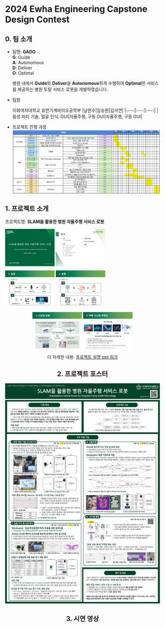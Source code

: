 # 2024 Ewha Engineering Capstone Design Contest
## 0. 팀 소개
 - 팀명: __GADO__
   </br>
   __G__: Guide
   </br>
   __A__: Autonomous
   </br>
   __D__: Deliver
   </br>
   __O__: Optimal

   병원 내에서 **Guide**와 **Deliver**을 **Autonomous**하게 수행하여 **Optimal**한 서비스를 제공하는 병원 토탈 서비스 로봇을 개발하였습니다.
   
 - 팀원
   
   이화여자대학교 휴먼기계바이오공학부
   |남현수|임승원|김서연|
   |:---:|:---:|:---:|
   |음성 처리 기술, 얼굴 인식, GUI|자율주행, 구동 GUI|자율주행, 구동 GUI|

- 프로젝트 진행 과정
  ![WBS](https://github.com/seoyeonkim3/GADO/blob/main/files/WBS.png?raw=true)

## 1. 프로젝트 소개
프로젝트명: __SLAM을 활용한 병원 자율주행 서비스 로봇__
  <p align="left">
   <img src="https://github.com/seoyeonkim3/GADO/blob/6175a989c0037cbc7e111a0f0d418acc410898df/files/%ED%91%9C%EC%A7%80.jpg" align="center" width="32%">
   <img src="https://github.com/seoyeonkim3/GADO/blob/6175a989c0037cbc7e111a0f0d418acc410898df/files/%EB%AA%A9%EC%B0%A8.jpg" align="center" width="32%">
   <figcaption align="center">
  </p>
  <p align="left">
   <img src="https://github.com/seoyeonkim3/GADO/blob/3773453a75eecfab58e8182787328e46987bde49/files/2.3%20%EB%8B%A4%ED%95%99%EC%A0%9C%EC%A0%81%20%EC%A0%91%EA%B7%BC1.jpg" align="center" width="32%">
   <img src="https://github.com/seoyeonkim3/GADO/blob/3773453a75eecfab58e8182787328e46987bde49/files/2.3%20%EB%8B%A4%ED%95%99%EC%A0%9C%EC%A0%81%20%EC%A0%91%EA%B7%BC2.jpg" align="center" width="32%">
   <figcaption align="center">
  </p>
    <p align="c">
   <img src="https://github.com/seoyeonkim3/GADO/blob/ac3b3cf1663bee33f419df7431931ef36d5e1d9c/files/3.%20%EC%82%AC%EC%97%85%ED%99%94%20%EB%B0%A9%ED%96%A5.jpg" align="center" width="32%">
   <img src="https://github.com/seoyeonkim3/GADO/blob/ac3b3cf1663bee33f419df7431931ef36d5e1d9c/files/4.%20%EB%AF%B8%EB%9E%98%20%EC%8B%A0%EC%82%B0%EC%97%85%20%EB%B6%80%ED%95%A9%EB%8F%84.jpg" align="center" width="32%">
   <figcaption align="center">
  </p>
   
  더 자세한 내용: [프로젝트 설명 ppt 링크](https://github.com/seoyeonkim3/GADO/blob/ec8f1770334069e1337b5ce424ee6e2b23e48f90/files/%ED%94%84%EB%A1%9C%EC%A0%9D%ED%8A%B8%20%EC%84%A4%EB%AA%85%20ppt.pdf)

## 2. 프로젝트 포스터   
![포스터](https://github.com/seoyeonkim3/GADO/blob/f036e1daea2135f57e5dc5ca8eaf7bde0f9f2de3/files/%ED%8F%AC%EC%8A%A4%ED%84%B0.png)

## 3. 시연 영상


